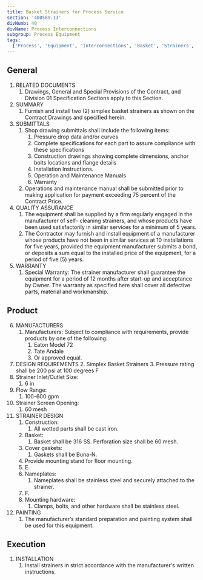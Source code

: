 ```yaml
---
title: Basket Strainers for Process Service
section: '400589.13'
divNumb: 40
divName: Process Interconnections
subgroup: Process Equipment
tags:
  ['Process', 'Equipment', 'Interconnections', 'Basket', 'Strainers', 'Service']
---
```


## General

1. RELATED DOCUMENTS
   1. Drawings, General and Special Provisions of the Contract, and Division 01 Specification Sections apply to this Section.
2. SUMMARY
   1. Furnish and install two (2) simplex basket strainers as shown on the Contract Drawings and specified herein.
3. SUBMITTALS
   1. Shop drawing submittals shall include the following items:
      1. Pressure drop data and/or curves
      2. Complete specifications for each part to assure compliance with these specifications
      3. Construction drawings showing complete dimensions, anchor bolts locations and flange details
      4. Installation Instructions.
      5. Operation and Maintenance Manuals
      6. Warranty
   2. Operations and maintenance manual shall be submitted prior to making application for payment exceeding 75 percent of the Contract Price.
4. QUALITY ASSURANCE
   1. The equipment shall be supplied by a firm regularly engaged in the manufacturer of self- cleaning strainers, and whose products have been used satisfactorily in similar services for a minimum of 5 years.
   2. The Contractor may furnish and install equipment of a manufacturer whose products have not been in similar services at 10 installations for five years, provided the equipment manufacturer submits a bond, or deposits a sum equal to the installed price of the equipment, for a period of five (5) years.
5. WARRANTY
   1. Special Warranty: The strainer manufacturer shall guarantee the equipment for a period of 12 months after start-up and acceptance by Owner. The warranty as specified here shall cover all defective parts, material and workmanship.

## Product

6. MANUFACTURERS
   1. Manufacturers: Subject to compliance with requirements, provide products by one of the following:
      1. Eaton Model 72
      2. Tate Andale
      3. Or approved equal.
7. DESIGN REQUIREMENTS 2. Simplex Basket Strainers 3. Pressure rating shall be 200 psi at 100 degrees F
8. Strainer Inlet/Outlet Size:
   1. 6 in
9. Flow Range:
   1. 100-600 gpm
10. Strainer Screen Opening:
    1. 60 mesh
11. STRAINER DESIGN
    1. Construction:
       1. All wetted parts shall be cast iron.
    1. Basket:
       1. Basket shall be 316 SS. Perforation size shall be 60 mesh.
    1. Cover gaskets:
       1. Gaskets shall be Buna-N.
    1. Provide mounting stand for floor mounting.
    1. E.
    1. Nameplates:
       1. Nameplates shall be stainless steel and securely attached to the strainer.
    1. F.
    1. Mounting hardware:
       1. Clamps, bolts, and other hardware shall be stainless steel.
12. PAINTING
    1. The manufacturer’s standard preparation and painting system shall be used for this equipment.

## Execution

1. INSTALLATION
   1. Install strainers in strict accordance with the manufacturer's written instructions.
